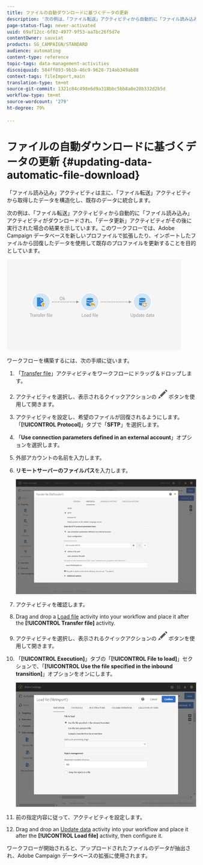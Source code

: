 ```yaml
---
title: ファイルの自動ダウンロードに基づくデータの更新
description: '次の例は、「ファイル転送」アクティビティから自動的に「ファイル読み込み」アクティビティがダウンロードされ、「データ更新」アクティビティがその後に実行された場合の結果を示しています。 '
page-status-flag: never-activated
uuid: 69af12cc-6f82-4977-9f53-aa7bc26f5d7e
contentOwner: sauviat
products: SG_CAMPAIGN/STANDARD
audience: automating
content-type: reference
topic-tags: data-management-activities
discoiquuid: 584ff893-9b1b-46c9-9628-714ab349ab88
context-tags: fileImport,main
translation-type: tm+mt
source-git-commit: 1321c84c49de6d9a318bbc5bb8a0e28b332d2b5d
workflow-type: tm+mt
source-wordcount: '279'
ht-degree: 79%

---
```



# ファイルの自動ダウンロードに基づくデータの更新 {#updating-data-automatic-file-download}

「ファイル読み込み」アクティビティは主に、「ファイル転送」アクティビティから取得したデータを構造化し、既存のデータに統合します。

次の例は、「ファイル転送」アクティビティから自動的に「ファイル読み込み」アクティビティがダウンロードされ、「データ更新」アクティビティがその後に実行された場合の結果を示しています。このワークフローでは、Adobe Campaign データベースを新しいプロファイルで拡張したり、インポートしたファイルから回復したデータを使用して既存のプロファイルを更新することを目的としています。

![](assets/load_file_workflow_ex1.png)

ワークフローを構築するには、次の手順に従います。

1. 「[Transfer file](../../automating/using/transfer-file.md)」アクティビティをワークフローにドラッグ＆ドロップします。
1. アクティビティを選択し、表示されるクイックアクションの ![](assets/edit_darkgrey-24px.png) ボタンを使用して開きます。
1. アクティビティを設定し、希望のファイルが回復されるようにします。 「**[!UICONTROL Protocol]**」タブで「**SFTP**」を選択します。
1. 「**Use connection parameters defined in an external account**」オプションを選択します。
1. 外部アカウントの名前を入力します。
1. **リモートサーバーのファイルパス**&#x200B;を入力します。

   ![](assets/wkf_file_transfer_07.png)

1. アクティビティを確認します。
1. Drag and drop a [Load file](../../automating/using/load-file.md) activity into your workflow and place it after the **[!UICONTROL Transfer file]** activity.
1. アクティビティを選択し、表示されるクイックアクションの ![](assets/edit_darkgrey-24px.png) ボタンを使用して開きます。
1. 「**[!UICONTROL Execution]**」タブの「**[!UICONTROL File to load]**」セクションで、「**[!UICONTROL Use the file specified in the inbound transition]**」オプションをオンにします。

   ![](assets/wkf_file_loading8.png)

1. 前の指定内容に従って、アクティビティを設定します。
1. Drag and drop an [Update data](../../automating/using/update-data.md) activity into your workflow and place it after the **[!UICONTROL Load file]** activity, then configure it.

ワークフローが開始されると、アップロードされたファイルのデータが抽出され、Adobe Campaign データベースの拡張に使用されます。

